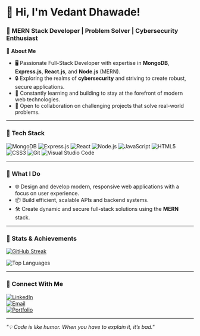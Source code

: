 # 👋 Hi, I'm Vedant Dhawade!  

### 🚀 MERN Stack Developer | Problem Solver | Cybersecurity Enthusiast  

🌟 **About Me**  
- 🖥️ Passionate Full-Stack Developer with expertise in **MongoDB**, **Express.js**, **React.js**, and **Node.js** (MERN).  
- 🔒 Exploring the realms of **cybersecurity** and striving to create robust, secure applications.  
- 🌱 Constantly learning and building to stay at the forefront of modern web technologies.  
- 🤝 Open to collaboration on challenging projects that solve real-world problems.

---

### 🔧 **Tech Stack**
![MongoDB](https://img.shields.io/badge/MongoDB-4EA94B?style=for-the-badge&logo=mongodb&logoColor=white)
![Express.js](https://img.shields.io/badge/Express.js-404D59?style=for-the-badge)
![React](https://img.shields.io/badge/React-61DAFB?style=for-the-badge&logo=react&logoColor=black)
![Node.js](https://img.shields.io/badge/Node.js-339933?style=for-the-badge&logo=node.js&logoColor=white)
![JavaScript](https://img.shields.io/badge/JavaScript-F7DF1E?style=for-the-badge&logo=javascript&logoColor=black)
![HTML5](https://img.shields.io/badge/HTML5-E34F26?style=for-the-badge&logo=html5&logoColor=white)
![CSS3](https://img.shields.io/badge/CSS3-1572B6?style=for-the-badge&logo=css3&logoColor=white)
![Git](https://img.shields.io/badge/Git-F05032?style=for-the-badge&logo=git&logoColor=white)
![Visual Studio Code](https://img.shields.io/badge/VS_Code-007ACC?style=for-the-badge&logo=visual-studio-code&logoColor=white)

---

### 🎯 **What I Do**
- 🌐 Design and develop modern, responsive web applications with a focus on user experience.  
- 📦 Build efficient, scalable APIs and backend systems.  
- 🛠️ Create dynamic and secure full-stack solutions using the **MERN** stack.

---

### 🌟 **Stats & Achievements**
[![GitHub Streak](https://streak-stats.demolab.com/?user=vedantdhawade&theme=radical)](https://git.io/streak-stats)


![Top Languages](https://github-readme-stats.vercel.app/api/top-langs/?username=Vedantdhawade&layout=compact&theme=radical)

---

### 💬 **Connect With Me**
[![LinkedIn](https://img.shields.io/badge/LinkedIn-0A66C2?style=for-the-badge&logo=linkedin&logoColor=white)](https://in.linkedin.com/in/vedant-dhawade-420464272)  
[![Email](https://img.shields.io/badge/Email-D14836?style=for-the-badge&logo=gmail&logoColor=white)](mailto:vedantdhawade1@gmail.com)  
[![Portfolio](https://img.shields.io/badge/Portfolio-FF5722?style=for-the-badge&logo=web&logoColor=white)](https://your-portfolio-link.com)

---

_"💡 Code is like humor. When you have to explain it, it’s bad."_  
